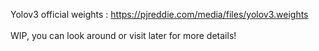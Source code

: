 Yolov3 official weights : https://pjreddie.com/media/files/yolov3.weights
<br>
<br>
WIP, you can look around or visit later for more details!
